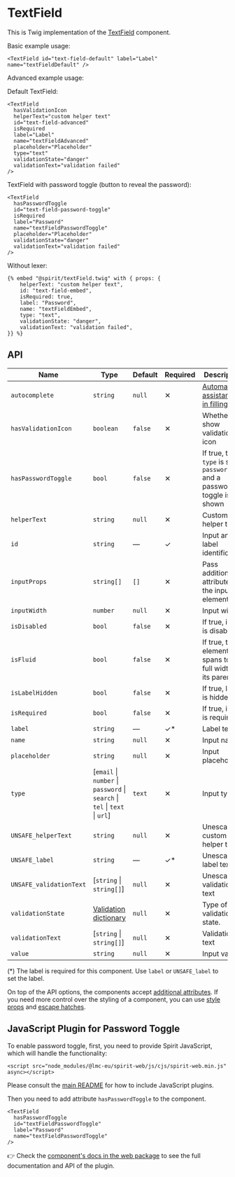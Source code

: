 # TextField

This is Twig implementation of the [TextField][textfield] component.

Basic example usage:

```twig
<TextField id="text-field-default" label="Label" name="textFieldDefault" />
```

Advanced example usage:

Default TextField:

```twig
<TextField
  hasValidationIcon
  helperText="custom helper text"
  id="text-field-advanced"
  isRequired
  label="Label"
  name="textFieldAdvanced"
  placeholder="Placeholder"
  type="text"
  validationState="danger"
  validationText="validation failed"
/>
```

TextField with password toggle (button to reveal the password):

```twig
<TextField
  hasPasswordToggle
  id="text-field-password-toggle"
  isRequired
  label="Password"
  name="textFieldPasswordToggle"
  placeholder="Placeholder"
  validationState="danger"
  validationText="validation failed"
/>
```

Without lexer:

```twig
{% embed "@spirit/textField.twig" with { props: {
    helperText: "custom helper text",
    id: "text-field-embed",
    isRequired: true,
    label: "Password",
    name: "textFieldEmbed",
    type: "text",
    validationState: "danger",
    validationText: "validation failed",
}} %}
```

## API

| Name                    | Type                                                                         | Default | Required | Description                                                             |
| ----------------------- | ---------------------------------------------------------------------------- | ------- | -------- | ----------------------------------------------------------------------- |
| `autocomplete`          | `string`                                                                     | `null`  | ✕        | [Automated assistance in filling][autocomplete-attr]                    |
| `hasValidationIcon`     | `boolean`                                                                    | `false` | ✕        | Whether to show validation icon                                         |
| `hasPasswordToggle`     | `bool`                                                                       | `false` | ✕        | If true, the `type` is set to `password` and a password toggle is shown |
| `helperText`            | `string`                                                                     | `null`  | ✕        | Custom helper text                                                      |
| `id`                    | `string`                                                                     | —       | ✓        | Input and label identification                                          |
| `inputProps`            | `string[]`                                                                   | `[]`    | ✕        | Pass additional attributes to the input element                         |
| `inputWidth`            | `number`                                                                     | `null`  | ✕        | Input width                                                             |
| `isDisabled`            | `bool`                                                                       | `false` | ✕        | If true, input is disabled                                              |
| `isFluid`               | `bool`                                                                       | `false` | ✕        | If true, the element spans to the full width of its parent              |
| `isLabelHidden`         | `bool`                                                                       | `false` | ✕        | If true, label is hidden                                                |
| `isRequired`            | `bool`                                                                       | `false` | ✕        | If true, input is required                                              |
| `label`                 | `string`                                                                     | —       | ✓\*      | Label text                                                              |
| `name`                  | `string`                                                                     | `null`  | ✕        | Input name                                                              |
| `placeholder`           | `string`                                                                     | `null`  | ✕        | Input placeholder                                                       |
| `type`                  | \[`email` \| `number` \| `password` \| `search` \| `tel` \| `text` \| `url`] | `text`  | ✕        | Input type                                                              |
| `UNSAFE_helperText`     | `string`                                                                     | `null`  | ✕        | Unescaped custom helper text                                            |
| `UNSAFE_label`          | `string`                                                                     | —       | ✓\*      | Unescaped label text                                                    |
| `UNSAFE_validationText` | \[`string` \| `string[]`]                                                    | `null`  | ✕        | Unescaped validation text                                               |
| `validationState`       | [Validation dictionary][dictionary-validation]                               | `null`  | ✕        | Type of validation state.                                               |
| `validationText`        | \[`string` \| `string[]`]                                                    | `null`  | ✕        | Validation text                                                         |
| `value`                 | `string`                                                                     | `null`  | ✕        | Input value                                                             |

(\*) The label is required for this component. Use `label` or `UNSAFE_label` to set the label.

On top of the API options, the components accept [additional attributes][readme-additional-attributes].
If you need more control over the styling of a component, you can use [style props][readme-style-props]
and [escape hatches][readme-escape-hatches].

## JavaScript Plugin for Password Toggle

To enable password toggle, first, you need to provide Spirit JavaScript,
which will handle the functionality:

```twig
<script src="node_modules/@lmc-eu/spirit-web/js/cjs/spirit-web.min.js" async></script>
```

Please consult the [main README][web-readme] for how to include JavaScript
plugins.

Then you need to add attribute `hasPasswordToggle` to the component.

```twig
<TextField
  hasPasswordToggle
  id="textFieldPasswordToggle"
  label="Password"
  name="textFieldPasswordToggle"
/>
```

👉 Check the [component's docs in the web package][web-js-api] to see the full documentation and API of the plugin.

[autocomplete-attr]: https://developer.mozilla.org/en-US/docs/Web/HTML/Attributes/autocomplete
[dictionary-validation]: https://github.com/lmc-eu/spirit-design-system/blob/main/docs/DICTIONARIES.md#validation
[readme-additional-attributes]: https://github.com/lmc-eu/spirit-design-system/blob/main/packages/web-twig/README.md#additional-attributes
[readme-escape-hatches]: https://github.com/lmc-eu/spirit-design-system/blob/main/packages/web-twig/README.md#escape-hatches
[readme-style-props]: https://github.com/lmc-eu/spirit-design-system/blob/main/packages/web-twig/README.md#style-props
[textfield]: https://github.com/lmc-eu/spirit-design-system/tree/main/packages/web/src/scss/components/TextField
[web-js-api]: https://github.com/lmc-eu/spirit-design-system/blob/main/packages/web/src/scss/components/TextField/README.md#javascript-plugin-for-password-toggle
[web-readme]: https://github.com/lmc-eu/spirit-design-system/blob/main/packages/web/README.md
